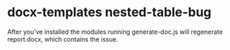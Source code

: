# docx-templates nested-table-bug

After you've installed the modules running generate-doc.js will regenerate report.docx, which contains the issue.